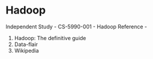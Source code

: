 # Hadoop
Independent Study - CS-5990-001 - Hadoop
Reference -
1. Hadoop: The definitive guide
2. Data-flair
3. Wikipedia
